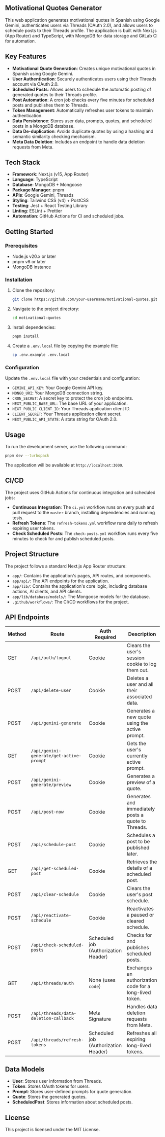 ## Motivational Quotes Generator

This web application generates motivational quotes in Spanish using Google Gemini, authenticates users via Threads (OAuth 2.0), and allows users to schedule posts to their Threads profile. The application is built with Next.js (App Router) and TypeScript, with MongoDB for data storage and GitLab CI for automation.

## Key Features

-   **Motivational Quote Generation**: Creates unique motivational quotes in Spanish using Google Gemini.
-   **User Authentication**: Securely authenticates users using their Threads account via OAuth 2.0.
-   **Scheduled Posts**: Allows users to schedule the automatic posting of generated quotes to their Threads profile.
-   **Post Automation**: A cron job checks every five minutes for scheduled posts and publishes them to Threads.
-   **Token Management**: Automatically refreshes user tokens to maintain authentication.
-   **Data Persistence**: Stores user data, prompts, quotes, and scheduled posts in a MongoDB database.
-   **Data De-duplication**: Avoids duplicate quotes by using a hashing and semantic similarity checking mechanism.
-   **Meta Data Deletion**: Includes an endpoint to handle data deletion requests from Meta.

## Tech Stack

-   **Framework**: Next.js (v15, App Router)
-   **Language**: TypeScript
-   **Database**: MongoDB + Mongoose
-   **Package Manager**: pnpm
-   **APIs**: Google Gemini, Threads
-   **Styling**: Tailwind CSS (v4) + PostCSS
-   **Testing**: Jest + React Testing Library
-   **Linting**: ESLint + Prettier
-   **Automation**: GitHub Actions for CI and scheduled jobs.

## Getting Started

### Prerequisites

-   Node.js v20.x or later
-   pnpm v8 or later
-   MongoDB instance

### Installation

1.  Clone the repository:
    ```bash
    git clone https://github.com/your-username/motivational-quotes.git
    ```
2.  Navigate to the project directory:
    ```bash
    cd motivational-quotes
    ```
3.  Install dependencies:
    ```bash
    pnpm install
    ```
4.  Create a `.env.local` file by copying the example file:
    ```bash
    cp .env.example .env.local
    ```

### Configuration

Update the `.env.local` file with your credentials and configuration:

-   `GEMINI_API_KEY`: Your Google Gemini API key.
-   `MONGO_URI`: Your MongoDB connection string.
-   `CRON_SECRET`: A secret key to protect the cron job endpoints.
-   `NEXT_PUBLIC_BASE_URL`: The base URL of your application.
-   `NEXT_PUBLIC_CLIENT_ID`: Your Threads application client ID.
-   `CLIENT_SECRET`: Your Threads application client secret.
-   `NEXT_PUBLIC_API_STATE`: A state string for OAuth 2.0.

## Usage

To run the development server, use the following command:

```bash
pnpm dev --turbopack
```

The application will be available at `http://localhost:3000`.

## CI/CD

The project uses GitHub Actions for continuous integration and scheduled jobs:

-   **Continuous Integration**: The `ci.yml` workflow runs on every push and pull request to the `master` branch, installing dependencies and running tests.
-   **Refresh Tokens**: The `refresh-tokens.yml` workflow runs daily to refresh expiring user tokens.
-   **Check Scheduled Posts**: The `check-posts.yml` workflow runs every five minutes to check for and publish scheduled posts.

## Project Structure

The project follows a standard Next.js App Router structure:

-   `app/`: Contains the application's pages, API routes, and components.
-   `app/api/`: The API endpoints for the application.
-   `app/lib/`: Contains the application's core logic, including database actions, AI clients, and API clients.
-   `app/lib/database/models/`: The Mongoose models for the database.
-   `.github/workflows/`: The CI/CD workflows for the project.

## API Endpoints

| Method | Route                                 | Auth Required                        | Description                                             |
| ------ | ------------------------------------- | ------------------------------------ | ------------------------------------------------------- |
| GET    | `/api/auth/logout`                    | Cookie                               | Clears the user's session cookie to log them out.       |
| POST   | `/api/delete-user`                    | Cookie                               | Deletes a user and all their associated data.           |
| POST   | `/api/gemini-generate`                | Cookie                               | Generates a new quote using the active prompt.          |
| GET    | `/api/gemini-generate/get-active-prompt`| Cookie                               | Gets the user's currently active prompt.                |
| POST   | `/api/gemini-generate/preview`        | Cookie                               | Generates a preview of a quote.                         |
| POST   | `/api/post-now`                       | Cookie                               | Generates and immediately posts a quote to Threads.     |
| POST   | `/api/schedule-post`                  | Cookie                               | Schedules a post to be published later.                 |
| GET    | `/api/get-scheduled-post`             | Cookie                               | Retrieves the details of a scheduled post.              |
| POST   | `/api/clear-schedule`                 | Cookie                               | Clears the user's post schedule.                        |
| POST   | `/api/reactivate-schedule`            | Cookie                               | Reactivates a paused or cleared schedule.               |
| POST   | `/api/check-scheduled-posts`          | Scheduled job (Authorization Header) | Checks for and publishes scheduled posts.               |
| GET    | `/api/threads/auth`                   | None (uses `code`)                   | Exchanges an authorization code for a long-lived token. |
| POST   | `/api/threads/data-deletion-callback` | Meta Signature                       | Handles data deletion requests from Meta.               |
| POST   | `/api/threads/refresh-tokens`         | Scheduled job (Authorization Header) | Refreshes all expiring long-lived tokens.               |

## Data Models

-   **User**: Stores user information from Threads.
-   **Token**: Stores OAuth tokens for users.
-   **Prompt**: Stores user-defined prompts for quote generation.
-   **Quote**: Stores the generated quotes.
-   **ScheduledPost**: Stores information about scheduled posts.

## License

This project is licensed under the MIT License.